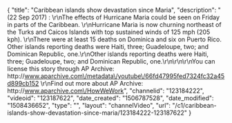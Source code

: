 {
    "title": "Caribbean islands show devastation since Maria",
    "description": "(22 Sep 2017) : \r\nThe effects of Hurricane Maria could be seen on Friday in parts of the Caribbean. \r\nHurricane Maria is now churning northeast of the Turks and Caicos Islands with top sustained winds of 125 mph (205 kph). \r\nThere were at least 15 deaths on Dominica and six on Puerto Rico. Other islands reporting deaths were Haiti, three; Guadeloupe, two; and Dominican Republic, one.\r\nOther islands reporting deaths were Haiti, three; Guadeloupe, two; and Dominican Republic, one.\r\n\r\n\r\nYou can license this story through AP Archive: http:\/\/www.aparchive.com\/metadata\/youtube\/66fd47995fed7324fc32a45d899cb152 \r\nFind out more about AP Archive: http:\/\/www.aparchive.com\/HowWeWork",
    "channelid": "123184222",
    "videoid": "123187622",
    "date_created": "1506787528",
    "date_modified": "1508436652",
    "type": "",
    "layout": "channelVideo",
    "url": "\/c1\/caribbean-islands-show-devastation-since-maria\/123184222-123187622"
}